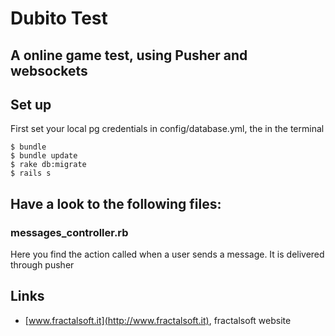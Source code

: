 # Dubito Test
## A online game test, using Pusher and websockets

## Set up

First set your local pg credentials in config/database.yml, the in the terminal

    $ bundle
    $ bundle update
    $ rake db:migrate
    $ rails s

## Have a look to the following files:

###	messages_controller.rb
Here you find the action called when a user sends a message. It is delivered through pusher

## Links

 * [www.fractalsoft.it](http://www.fractalsoft.it), fractalsoft website

